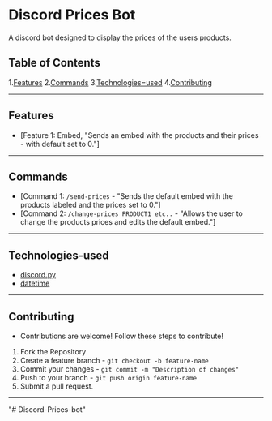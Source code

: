 # Discord Prices Bot

A discord bot designed to display the prices of the users products.

## Table of Contents

1.[Features](#Features)
2.[Commands](#Commands)
3.[Technologies=used](#Technologies-used)
4.[Contributing](#Contributing)

--- 

## Features

- [Feature 1: Embed, "Sends an embed with the products and their prices - with default set to 0."]

---

## Commands

- [Command 1: `/send-prices` - "Sends the default embed with the products labeled and the prices set to 0."]
- [Command 2: `/change-prices PRODUCT1 etc..` - "Allows the user to change the products prices and edits the default embed."]

---

## Technologies-used 

- [discord.py](https://discordpy.readthedocs.io/en/stable/)
- [datetime](https://docs.python.org/3/library/datetime.html)

---

## Contributing

- Contributions are welcome! Follow these steps to contribute!
1. Fork the Repository
2. Create a feature branch - `git checkout -b feature-name` 
3. Commit your changes - `git commit -m "Description of changes"`
4. Push to your branch - `git push origin feature-name`
5. Submit a pull request.

---
"# Discord-Prices-bot" 
